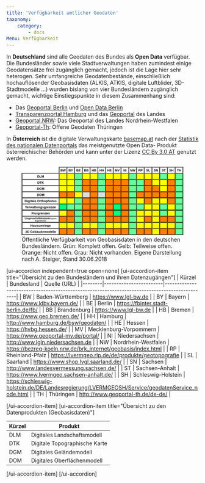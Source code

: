 ```yaml
---
title: 'Verfügbarkeit amtlicher Geodaten'
taxonomy:
    category:
        - docs
Menu: Verfügbarkeit
---
```


In **Deutschland** sind alle Geodaten des Bundes als **Open Data** verfügbar. Die Bundesländer sowie viele Stadtverwaltungen haben zumindest einige Geodatensätze frei zugänglich gemacht, jedoch ist die Lage hier sehr heterogen. Sehr umfangreiche Geodatenbestände, einschließlich hochauflösender Geobasisdaten (ALKIS, ATKIS, digitale Luftblider, 3D-Stadtmodelle ...) wurden bislang von vier Bundesländern zugänglich gemacht, wichtige Einstiegspunkte in diesem Zusammenhang sind:

- Das [Geoportal Berlin](http://www.stadtentwicklung.berlin.de/geoinformation/) und [Open Data Berlin](https://daten.berlin.de/kategorie/geographie-und-stadtplanung)
- [Transparenzportal Hamburg](http://suche.transparenz.hamburg.de/?groups=geografie-geologie-und-geodaten) und das [Geoportal](http://www.geoportal-hamburg.de/Geoportal/geo-online/) des Landes
- [Geoportal.NRW](https://www.geoportal.nrw/): Das Geoportal des Landes Nordrhein-Westfalen
- [Geoportal-Th](https://www.geoportal-th.de): Offene Geodaten Thüringen

In **Österreich** ist die digitale Verwaltungskarte [basemap.at](https://basemap.at/) nach der [Statistik des nationalen Datenportals](https://www.data.gv.at/wp-content/themes/datagvat/ckan-apps.php) das meistgenutzte Open Data- Produkt österreichischer Behörden und kann unter der Lizenz [CC By 3.0 AT](https://creativecommons.org/licenses/by/3.0/at/deed.de) genutzt werden.

[^1]: Die Schweiz ist kein Teilnehmer der INSPIRE-Direktive, verfügt aber über ähnliche Geodateninfrastrukturen wie die EU


<figure class="image-caption float-left padding-right">
<div class="caption">
    <img alt="Geobasisdaten-Uebersicht" src="geobasislaender.png"></img>
    </div>
<figcaption>&Ouml;ffentliche Verf&uuml;gbarkeit von Geobasisdaten in den deutschen Bundesl&auml;ndern. Gr&uuml;n: Komplett offen. Gelb: Teilweise offen. Orange: Nicht offen. Grau: Nicht vorhanden. Eigene Darstellung nach A. Steiger, Stand&nbsp;30.06.2018</a></figcaption>
</figure>



[ui-accordion independent=true open=none]
[ui-accordion-item title="Übersicht zu den Bundesländern und ihren Datenzugängen"]
| Kürzel | Bundesland             | Quelle (URL)                                                                                        |
|--------|------------------------|-----------------------------------------------------------------------------------------------|
| BW     | Baden-Württemberg      | https://www.lgl-bw.de                                                                                 |
| BY     | Bayern                 | https://www.ldbv.bayern.de/                                                                   |
| BE     | Berlin                 | https://fbinter.stadt-berlin.de/fb/                                                           |
| BB     | Brandenburg            | https://www.lgl-bw.de                                                                         |
| HB     | Bremen                 | https://www.geo.bremen.de/                                                                    |
| HH     | Hamburg                | http://www.hamburg.de/bsw/geodaten/                                                           |
| HE     | Hessen                 | https://hvbg.hessen.de/                                                                       |
| MV     | Mecklenburg-Vorpommern | https://www.geoportal-mv.de/portal/                                                           |
| NI     | Niedersachsen          | http://www.lgln.niedersachsen.de                                                              |
| NW     | Nordrhein-Westfalen    | https://bezreg-koeln.nrw.de/brk_internet/geobasis/index.html                                  |
| RP     | Rheinland-Pfalz        | https://lvermgeo.rlp.de/de/produkte/geotopografie                                             |
| SL     | Saarland               | https://www.shop.lvgl.saarland.de/                                                            |
| SN     | Sachsen                | http://www.landesvermessung.sachsen.de/                                                       |
| ST     | Sachsen-Anhalt         | https://www.lvermgeo.sachsen-anhalt.de/                                                       |
| SH     | Schleswig-Holstein     | https://schleswig-holstein.de/DE/Landesregierung/LVERMGEOSH/Service/geodatenService_node.html |
| TH     | Thüringen              | http://www.geoportal-th.de/de-de/                                                             |

[/ui-accordion-item]
[ui-accordion-item title="Übersicht zu den Datenprodukten (Geobasisdaten)"]

Kürzel  | Produkt
--|--
DLM  | Digitales Landschaftsmodell
DTK  | Digitale Topographische Karte
DGM  | Digitales Geländemodell
DOM  | Digitales Oberflächenmodell
[/ui-accordion-item]
[/ui-accordion]
